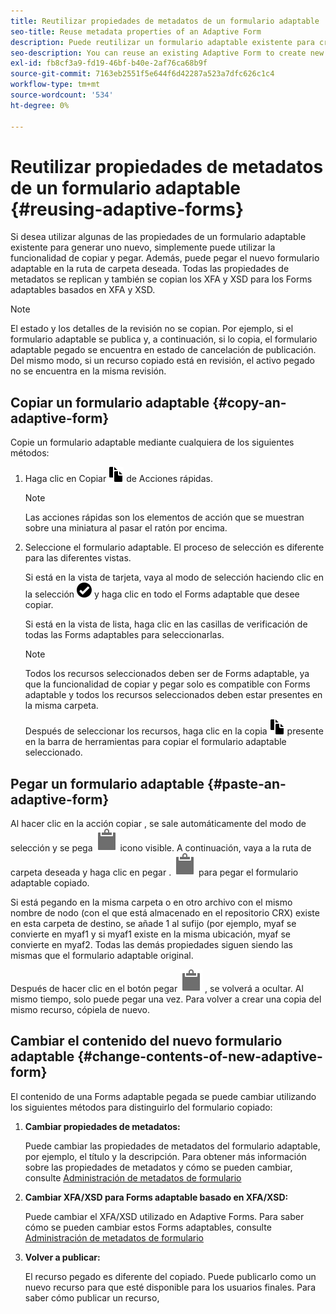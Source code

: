 ```yaml
---
title: Reutilizar propiedades de metadatos de un formulario adaptable
seo-title: Reuse metadata properties of an Adaptive Form
description: Puede reutilizar un formulario adaptable existente para crear un nuevo Forms adaptable.
seo-description: You can reuse an existing Adaptive Form to create new Adaptive Forms.
exl-id: fb8cf3a9-fd19-46bf-b40e-2af76ca68b9f
source-git-commit: 7163eb2551f5e644f6d42287a523a7dfc626c1c4
workflow-type: tm+mt
source-wordcount: '534'
ht-degree: 0%

---
```


# Reutilizar propiedades de metadatos de un formulario adaptable {#reusing-adaptive-forms}

Si desea utilizar algunas de las propiedades de un formulario adaptable existente para generar uno nuevo, simplemente puede utilizar la funcionalidad de copiar y pegar. Además, puede pegar el nuevo formulario adaptable en la ruta de carpeta deseada. Todas las propiedades de metadatos se replican y también se copian los XFA y XSD para los Forms adaptables basados en XFA y XSD.

>[!NOTE]
>
>El estado y los detalles de la revisión no se copian. Por ejemplo, si el formulario adaptable se publica y, a continuación, si lo copia, el formulario adaptable pegado se encuentra en estado de cancelación de publicación. Del mismo modo, si un recurso copiado está en revisión, el activo pegado no se encuentra en la misma revisión.

## Copiar un formulario adaptable {#copy-an-adaptive-form}

Copie un formulario adaptable mediante cualquiera de los siguientes métodos:

1. Haga clic en Copiar ![aem6forms_copy](assets/aem6forms_copy.png) de Acciones rápidas.

   >[!NOTE]
   >
   >Las acciones rápidas son los elementos de acción que se muestran sobre una miniatura al pasar el ratón por encima.

1. Seleccione el formulario adaptable. El proceso de selección es diferente para las diferentes vistas.

   Si está en la vista de tarjeta, vaya al modo de selección haciendo clic en la selección ![aem6forms_check-círculo](assets/aem6forms_check-circle.png) y haga clic en todo el Forms adaptable que desee copiar.

   Si está en la vista de lista, haga clic en las casillas de verificación de todas las Forms adaptables para seleccionarlas.

   >[!NOTE]
   >
   >Todos los recursos seleccionados deben ser de Forms adaptable, ya que la funcionalidad de copiar y pegar solo es compatible con Forms adaptable y todos los recursos seleccionados deben estar presentes en la misma carpeta.

   Después de seleccionar los recursos, haga clic en la copia ![aem6forms_copy](assets/aem6forms_copy.png) presente en la barra de herramientas para copiar el formulario adaptable seleccionado.

## Pegar un formulario adaptable {#paste-an-adaptive-form}

Al hacer clic en la acción copiar , se sale automáticamente del modo de selección y se pega ![Pegar](assets/Smock_Paste_18_N.svg) icono visible. A continuación, vaya a la ruta de carpeta deseada y haga clic en pegar . ![Pegar](assets/Smock_Paste_18_N.svg) para pegar el formulario adaptable copiado.

Si está pegando en la misma carpeta o en otro archivo con el mismo nombre de nodo (con el que está almacenado en el repositorio CRX) existe en esta carpeta de destino, se añade 1 al sufijo (por ejemplo, myaf se convierte en myaf1 y si myaf1 existe en la misma ubicación, myaf se convierte en myaf2. Todas las demás propiedades siguen siendo las mismas que el formulario adaptable original.

Después de hacer clic en el botón pegar ![Pegar](assets/Smock_Paste_18_N.svg) , se volverá a ocultar. Al mismo tiempo, solo puede pegar una vez. Para volver a crear una copia del mismo recurso, cópiela de nuevo.

## Cambiar el contenido del nuevo formulario adaptable {#change-contents-of-new-adaptive-form}

El contenido de una Forms adaptable pegada se puede cambiar utilizando los siguientes métodos para distinguirlo del formulario copiado:

1. **Cambiar propiedades de metadatos:**

   Puede cambiar las propiedades de metadatos del formulario adaptable, por ejemplo, el título y la descripción. Para obtener más información sobre las propiedades de metadatos y cómo se pueden cambiar, consulte [Administración de metadatos de formulario](manage-form-metadata.md)

1. **Cambiar XFA/XSD para Forms adaptable basado en XFA/XSD:**

   Puede cambiar el XFA/XSD utilizado en Adaptive Forms. Para saber cómo se pueden cambiar estos Forms adaptables, consulte [Administración de metadatos de formulario](manage-form-metadata.md)

1. **Volver a publicar:**

   El recurso pegado es diferente del copiado. Puede publicarlo como un nuevo recurso para que esté disponible para los usuarios finales. Para saber cómo publicar un recurso, <!-- see [Publishing and unpublishing forms](publishing-unpublishing-forms.md) -->
